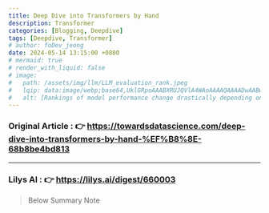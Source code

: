 ```yaml
---
title: Deep Dive into Transformers by Hand
description: Transformer
categories: [Blogging, Deepdive]
tags: [Deepdive, Transformer]
# author: foDev_jeong
date: 2024-05-14 13:15:00 +0800
# mermaid: true
# render_with_liquid: false
# image:
#   path: /assets/img/llm/LLM_evaluation_rank.jpeg
#   lqip: data:image/webp;base64,UklGRpoAAABXRUJQVlA4WAoAAAAQAAAADwAABwAAQUxQSDIAAAARL0AmbZurmr57yyIiqE8oiG0bejIYEQTgqiDA9vqnsUSI6H+oAERp2HZ65qP/VIAWAFZQOCBCAAAA8AEAnQEqEAAIAAVAfCWkAALp8sF8rgRgAP7o9FDvMCkMde9PK7euH5M1m6VWoDXf2FkP3BqV0ZYbO6NA/VFIAAAA
#   alt: [Rankings of model performance change drastically depending on which LLM is used as the judge on KILT-NQ]
---
```


### **Original Article** : 👉 <https://towardsdatascience.com/deep-dive-into-transformers-by-hand-%EF%B8%8E-68b8be4bd813>

* * *

### **Lilys AI** : 👉 <https://lilys.ai/digest/660003>
> Below Summary Note


